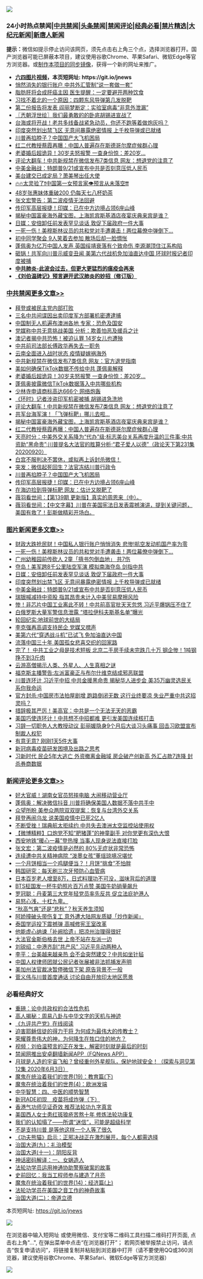 ![](https://raw.githubusercontent.com/fqnews/bnews/master/64photo/fqnews-qr.jpg)

<div id="tt">
<h3>24小时热点禁闻|<a href="#%E4%B8%AD%E5%85%B1%E7%A6%81%E9%97%BB%E6%9B%B4%E5%A4%9A%E6%96%87%E7%AB%A0">中共禁闻</a>|<a href="#%E5%9B%BE%E7%89%87%E6%96%B0%E9%97%BB%E6%9B%B4%E5%A4%9A%E6%96%87%E7%AB%A0">头条禁闻</a>|<a href="#%E6%96%B0%E9%97%BB%E8%AF%84%E8%AE%BA%E6%9B%B4%E5%A4%9A%E6%96%87%E7%AB%A0">禁闻评论|<a href="#%E5%BF%85%E7%9C%8B%E7%BB%8F%E5%85%B8%E5%A5%BD%E6%96%87">经典必看|<a href="/video.md#%E7%A6%81%E7%89%87%E7%B2%BE%E9%80%89">禁片精选</a>|<a href="https://github.com/fqnews/djy/blob/master/gb/nf1351518.md#1">大纪元新闻</a>|<a href="https://github.com/fqnews/ntdtv/blob/master/gb/prog204.md#1">新唐人新闻</a></h3>
<div><b>提示：</b>微信如提示停止访问该网页，须先点击右上角三个点，选择浏览器打开。国产浏览器可能已屏蔽本项目，建议使用谷歌Chrome、苹果Safari、微软Edge等官方浏览器。或<a href="https://github.com/fqnews/bnews/blob/master/%E5%88%B6%E4%BD%9Cgit%E7%A6%81%E9%97%BB%E9%95%9C%E5%83%8F.md">制作本项目的同步镜像</a>，获得一个新的网址来推广。</div>
<ul>
<li><b><a href="http://d1.bdrive.tk/64.mp4" target="_blank">六四图片视频</a>，本页短网址: https://git.io/jnews</b></li>
<li><a href="/cnnews/20200921/1400114.md">悄然消失的银行账户 中共外汇管制“说一套做一套”</a></li>
<li><a href="/comments/20200920/1400050.md">脂肪肝将会成肝癌主因 医生提醒：一定要避开两种饮食</a></li>
<li><a href="/ccpdope/20200921/1400111.md">习找不着北的一个原因：四颗东风导弹第几发脱靶</a></li>
<li><a href="/cbnews/20200920/1400068.md">第二份报告将发表 阎丽梦断定：实验室病毒“非意外泄漏”</a></li>
<li><a href="/ssgc/20200921/1400126.md">〖兲朝浮世绘〗我们最勇敢的的卧底胡锡进宣战了</a></li>
<li><a href="/bannedvideo/20200921/1400164.md">台海或将开战！老共多线备战紧急动员，你还不跑等着做炮灰吗？</a></li>
<li><a href="/topimagenews/20200921/1400202.md">印度突然划出禁飞区 无意间暴露绝密情报 上千枚导弹或已就绪</a></li>
<li><a href="/cbnews/20200921/1400146.md">川普再掐脖子？中国国产大飞机困局</a></li>
<li><a href="/cbnews/20200921/1400162.md">红二代教授蔡霞再曝：中国人普遍存在斯德哥尔摩症候群心理</a></li>
<li><a href="/cbnews/20200921/1400321.md">老婆婚后超诡异！30岁夫怒报警 一查身份惊：差20岁…</a></li>
<li><a href="/cbnews/20200921/1400280.md">评论大翻车！中共新规禁在微信发布7类信息 网友：想退党的注意了</a></li>
<li><a href="/topimagenews/20200921/1400130.md">中美金融战：特朗普9/21或宣布中共是否刻意压低人民币</a></li>
<li><a href="/comments/20200921/1400142.md">美台建交已成定局？萧美琴出任大使</a></li>
<li><a href="/bannedvideo/20200921/1400076.md">🔥🔥太灵验了❗中国第一女预言家👁️预言从未落空❗❗</a></li>
<li><a href="/yule/20200921/1400094.md">48岁张惠妹体重破200 仍每天七八杯奶茶</a></li>
<li><a href="/ssgc/20200921/1400139.md">张文宏警告：第二波疫情无法回避</a></li>
<li><a href="/cbnews/20200921/1400144.md">传印军高层报捷！印媒：已在中方边境占领6座山峰</a></li>
<li><a href="/cbnews/20200921/1400173.md">揭秘中国富豪海外藏宝图，上海凯宾斯基酒店夜宴庆典来宾是谁？</a></li>
<li><a href="/topimagenews/20200921/1400225.md">日媒：安倍卸任前发表罕见谈话 敦促下届政府一件大事</a></li>
<li><a href="/topimagenews/20200921/1400362.md">一死一伤！美穆斯林议员的共和党对手遭袭击！两位幕僚中弹倒下…</a></li>
<li><a href="/funmedia/20200921/1400206.md">初中同学聚会 9人笑着去参加 散场后却一脸惆怅</a></li>
<li><a href="/cnnews/20200920/1400045.md">蓬佩奥为亿万中国人发声 英国绥靖衰落有个致命伤 李源潮顶住江系构陷</a></li>
<li><a href="/cnnews/20200920/1400037.md">砸锅！共军向川普示威变丑闻 美第六代战机免加油直达中国 环球时报记者印度被捕</a></li>
<li><b><a href="/comments/20200211/1275071.md" target="_blank">中共肺炎-此波会过去，但更大更猛烈的瘟疫会再来</a></b></li>
<li><b><a href="/comments/20200207/1272816.md" target="_blank">《刘伯温碑记》预言避开武汉肺炎的妙招（修订版）</a></b></li>
</ul>
</div>

<div class="catlist">
<h3><a href="/cbnews/" target="_blank">中共禁闻</a><span><a href="/cbnews/" target="_blank" rel="nofollow">更多文章>></a></span></h3>
<ul>
<li><a href="/cbnews/20200921/1400367.md" target="_blank">拜登或被民主党内部打败</a></li>
<li><a href="/cbnews/20200921/1400493.md" target="_blank">三名中共间谍因出卖印度军方部署机密遭逮捕</a></li>
<li><a href="/cbnews/20200921/1400457.md" target="_blank">中国制无人机遍布澳洲各地 专家：恐危及国安</a></li>
<li><a href="/cbnews/20200921/1400429.md" target="_blank">党媒称中共无意挑战美国 分析：欺善怕恶及缓兵之计</a></li>
<li><a href="/cbnews/20200921/1400428.md" target="_blank">澳记者揭中共恐怖！被迫认罪 14岁女儿也遭殃</a></li>
<li><a href="/cbnews/20200921/1400403.md" target="_blank">中共前司法部长傅政华再失去一职务</a></li>
<li><a href="/cbnews/20200921/1400346.md" target="_blank">云南全面进入战时状态 疫情疑嫁祸海外</a></li>
<li><a href="/cbnews/20200921/1400345.md" target="_blank">中共新规禁在微信发布7类信息 网友：官方退党指南</a></li>
<li><a href="/cbnews/20200921/1400322.md" target="_blank">美如何确保TikTok数据不传给中共 蓬佩奥解释</a></li>
<li><a href="/cbnews/20200921/1400321.md" target="_blank">老婆婚后超诡异！30岁夫怒报警 一查身份惊：差20岁…</a></li>
<li><a href="/cbnews/20200921/1400307.md" target="_blank">蓬佩奥披露微信TikTok数据落入中共哪些机构</a></li>
<li><a href="/cbnews/20200921/1400306.md" target="_blank">少林寺申请商标高达666个 网络炮轰</a></li>
<li><a href="/cbnews/20200921/1400281.md" target="_blank">《环时》记者涉盗印军机密被捕 胡锡进急洗地</a></li>
<li><a href="/cbnews/20200921/1400280.md" target="_blank">评论大翻车！中共新规禁在微信发布7类信息 网友：想退党的注意了</a></li>
<li><a href="/cbnews/20200921/1400261.md" target="_blank">共军台海军演！「飞弹标靶」哪儿去啦…</a></li>
<li><a href="/cbnews/20200921/1400173.md" target="_blank">揭秘中国富豪海外藏宝图，上海凯宾斯基酒店夜宴庆典来宾是谁？</a></li>
<li><a href="/cbnews/20200921/1400162.md" target="_blank">红二代教授蔡霞再曝：中国人普遍存在斯德哥尔摩症候群心理</a></li>
<li><a href="/cbnews/20200921/1400158.md" target="_blank">天亮时分：中美外交关系降为“代办”级;标志美台关系再度升温的三件事;中共资助“黑命贵”;川普提名大法官的胜算分析;“君子爱人以德”（政论天下第231集 20200920）</a></li>
<li><a href="/cbnews/20200921/1400117.md" target="_blank">白宫不服判决不罢休，或拟再上诉封杀微信！</a></li>
<li><a href="/cbnews/20200921/1400047.md" target="_blank">突发：微信起死回生？法官冻结川普行政令</a></li>
<li><a href="/cbnews/20200921/1400146.md" target="_blank">川普再掐脖子？中国国产大飞机困局</a></li>
<li><a href="/cbnews/20200921/1400144.md" target="_blank">传印军高层报捷！印媒：已在中方边境占领6座山峰</a></li>
<li><a href="/cbnews/20200921/1400122.md" target="_blank">在海边捡到导弹标靶 网友：估计又脱靶了</a></li>
<li><a href="/cbnews/20200921/1400121.md" target="_blank">薇羽看世间：【第139期 更新版】真实的周恩来（中）。</a></li>
<li><a href="/cbnews/20200921/1400120.md" target="_blank">薇羽看世间：【中文字幕】川普在美国宪法日发表震撼演讲，提到关键问题，美国有救了！彭斯做精彩开场白。</a></li>

</ul>
</div>
<div class="catlist">
<h3><a href="/topimagenews/" target="_blank">图片新闻</a><span><a href="/topimagenews/" target="_blank" rel="nofollow">更多文章>></a></span></h3>
<ul>
<li><a href="/topimagenews/20200921/1400488.md" target="_blank">财政大跌抢民财！中国私人银行账户悄悄消失 悲惨!航空发动机国产率为零</a></li>
<li><a href="/topimagenews/20200921/1400362.md" target="_blank">一死一伤！美穆斯林议员的共和党对手遭袭击！两位幕僚中弹倒下…</a></li>
<li><a href="/topimagenews/20200921/1400305.md" target="_blank">广州幼稚园前传砍人 2童「揹书包倒血地」 共7伤</a></li>
<li><a href="/topimagenews/20200921/1400260.md" target="_blank">夺岛！美军跨8千公里陆空军演 模拟南海夺岛 剑指中共</a></li>
<li><a href="/topimagenews/20200921/1400225.md" target="_blank">日媒：安倍卸任前发表罕见谈话 敦促下届政府一件大事</a></li>
<li><a href="/topimagenews/20200921/1400202.md" target="_blank">印度突然划出禁飞区 无意间暴露绝密情报 上千枚导弹或已就绪</a></li>
<li><a href="/topimagenews/20200921/1400130.md" target="_blank">中美金融战：特朗普9/21或宣布中共是否刻意压低人民币</a></li>
<li><a href="/topimagenews/20200921/1400129.md" target="_blank">瑞银喊减持中资股 指其昂贵未计入中美贸易摩擦风险</a></li>
<li><a href="/topimagenews/20200920/1400010.md" target="_blank">惨！非芯片中国工业离此不转！中共前高官批天天忽悠 习近平爆锅压不住了</a></li>
<li><a href="/topimagenews/20200920/1399866.md" target="_blank">白俄罗斯大量军警信息泄露 “塔拉伊科夫斯基名单”曝光</a></li>
<li><a href="/comments/20200920/582873.md" target="_blank">轮回纪实:地球前世的大结局</a></li>
<li><a href="/topimagenews/20200920/1399813.md" target="_blank">李克强再高调支持民企 党媒又噤声</a></li>
<li><a href="/topimagenews/20200920/1399728.md" target="_blank">美第六代“穿透战斗机”已试飞 免加油直达中国</a></li>
<li><a href="/topimagenews/20200919/1399525.md" target="_blank">流落中国三十年 美国孤女悲喜交织的回家路</a></li>
<li><a href="/topimagenews/20200919/1399457.md" target="_blank">完了！ 中共工业之母是技术短板 北京二手房手续未完跌几十万 钢企惨！1吨钢挣不到3斤肉</a></li>
<li><a href="/comments/20200919/82684.md" target="_blank">云游高僧揭示人类、外星人、人生真相之谜</a></li>
<li><a href="/topimagenews/20200919/1399027.md" target="_blank">福克斯主播警告:左派富豪正与布尔什维克结成邪恶联盟</a></li>
<li><a href="/topimagenews/20200919/1398980.md" target="_blank">川普连环计 习近平中招 中共金援黑命贵 揭秘华人进步会 美35万幽灵选民关系你我命运</a></li>
<li><a href="/topimagenews/20200918/1398855.md" target="_blank">官方封杀:中国房市法拍屋剧增 跑路倒闭无数 这行业终要凉 失业严重中共这招灵吗？</a></li>
<li><a href="/topimagenews/20200918/1398671.md" target="_blank">措辞极其严厉！美高官：中共是一个无法无天的恶霸</a></li>
<li><a href="/topimagenews/20200918/1398542.md" target="_blank">美国巧使连环计！中共想不中招都难 更引发美国连续核打击</a></li>
<li><a href="/topimagenews/20200917/1398314.md" target="_blank">习辞一切职务人大教授动议 彭丽媛隐身9个月后大谈习头痛事 回击习欧盟宣布制裁人权犯</a></li>
<li><a href="/topimagenews/20200917/1398231.md" target="_blank">有意无意? 刚刚1天5件大事</a></li>
<li><a href="/comments/20200917/1029129.md" target="_blank">新冠病毒疫苗研发困境及出路之思考</a></li>
<li><a href="/topimagenews/20200917/1398208.md" target="_blank">习新时代 民企5年大逃亡 外资撤离金融域 房企破产创新高 外汇占款7连降 封杀券商数据</a></li>

</ul>
</div>
<div class="catlist">
<h3><a href="/comments/" target="_blank">新闻评论</a><span><a href="/comments/" target="_blank" rel="nofollow">更多文章>></a></span></h3>
<ul>
<li><a href="/comments/20200921/1400516.md" target="_blank">好大官威！湖南女官员怒摔电脑 大闹移动营业厅</a></li>
<li><a href="/comments/20200921/1400506.md" target="_blank">蓬佩奥：解决微信抖音 川普将确保美国人数据不落中共手中</a></li>
<li><a href="/comments/20200921/1400505.md" target="_blank">众望所盼 美参众两院双双提案：恢复与台湾外交关系</a></li>
<li><a href="/comments/20200921/1400504.md" target="_blank">拜登再闹乌龙 说美国疫情中已死2亿人</a></li>
<li><a href="/comments/20200921/1400492.md" target="_blank">不断受挫！瑞典航太拒续约 中共失去澳洲太空监控站使用权</a></li>
<li><a href="/comments/20200921/1400489.md" target="_blank">【微博精粹】口炮党不知“肥猪蓬”的神童副手 对你党更有深仇大恨</a></li>
<li><a href="/comments/20200921/1400462.md" target="_blank">西安地铁“暖心一幕”登热搜 当事人现身说法直接打脸</a></li>
<li><a href="/comments/20200921/1400442.md" target="_blank">张文宏：第二波疫情是必然的 80%无症状非常恐怖</a></li>
<li><a href="/comments/20200921/1400441.md" target="_blank">连续遭中共关精神病院 “泼墨女孩”董瑶琼境况堪忧</a></li>
<li><a href="/comments/20200921/1400440.md" target="_blank">一个月饼相当一个鸡腿便当？！月饼“挑食”不怕胖</a></li>
<li><a href="/comments/20200921/1400439.md" target="_blank">韩国研究：每天刷三次牙预防心血管病</a></li>
<li><a href="/comments/20200921/1400438.md" target="_blank">日本百岁老人增至8万，日式料理功不可没，滋味背后的道理</a></li>
<li><a href="/comments/20200921/1400437.md" target="_blank">BTS柾国发一杯牛奶照片百万点赞 美国牛奶销量飙升</a></li>
<li><a href="/comments/20200921/1400413.md" target="_blank">罗冠聪：丹麦第三大党年轻党员率先反共 促立法庇护港人</a></li>
<li><a href="/comments/20200921/1400412.md" target="_blank">易怒心浅，十杠九卑。</a></li>
<li><a href="/comments/20200921/1400411.md" target="_blank">“秋高气爽”还是“悲秋”？秋天养生须知</a></li>
<li><a href="/comments/20200921/1400395.md" target="_blank">阿娇撞破头带伤复工 意外遭大陆网友质疑「炒作新闻」</a></li>
<li><a href="/comments/20200921/1400338.md" target="_blank">泰国学运投下震撼弹 高喊修宪王室改革</a></li>
<li><a href="/comments/20200921/1400327.md" target="_blank">他能虚心纳谏「补阙拾遗」把凉州治理得很好</a></li>
<li><a href="/comments/20200921/1400234.md" target="_blank">大法官金斯伯格去世 上帝不站在左派一边</a></li>
<li><a href="/comments/20200921/1400233.md" target="_blank">刘锐绍：中港齐刮“共产风” 习近平先动两种人</a></li>
<li><a href="/comments/20200921/1400232.md" target="_blank">李平：台美越来越亲热 会不会突然建交？中共如坐针毡</a></li>
<li><a href="/comments/20200921/1400219.md" target="_blank">中国人权律师团就公民记者张展被非法抓捕发声明</a></li>
<li><a href="/comments/20200921/1400218.md" target="_blank">美加州法官裁决暂停微信下架 原告背景不一般</a></li>
<li><a href="/comments/20200921/1400217.md" target="_blank">菅义伟与川普首度通话 讨论自由开放印太地区愿景</a></li>

</ul>
</div>

<div class="catlist">
<h3>必看经典好文</h3>
<ul>
<li><a href="/comments/20200705/783271.md" target="_blank">重磅：论中共政权的合法性危机</a></li>
<li><a href="/aomi/history/20170924/831575.md" target="_blank">高人揭秘：周易八卦与中华文字的天机与神迹</a></li>
<li><a href="/bookonline/20131116/201057.md" target="_blank">《九评共产党》在线阅读</a></li>
<li><a href="/comments/20200622/1346846.md" target="_blank">迫害耶稣信徒的得力干将  为何成为最伟大的传教士？</a></li>
<li><a href="/comments/20200618/1346830.md" target="_blank">荣耀尊贵伟大的神，为何降生在牲口住的地方？</a></li>
<li><a href="/comments/20200628/1351782.md" target="_blank">视频：刘伯温预言的正在发生，解密时刻就是最后的时刻</a></li>
<li><a href="/comments/20200503/1322531.md" target="_blank">禁闻网推出安卓翻墙新闻APP（FQNews APP）</a></li>
<li><a href="/comments/20200712/1359456.md" target="_blank">月球是人造的宇宙飞船？曾经重创外星舰队，保护地球安全！（探索与洞见第12集 2020年6月3日）</a></li>
<li><a href="/comments/20180716/972458.md" target="_blank">魔鬼在统治着我们的世界(19)：教育篇(下)</a></li>
<li><a href="/topimagenews/20180522/946266.md" target="_blank">魔鬼在统治着我们的世界(4)：欧洲发端</a></li>
<li><a href="/comments/20200605/783247.md" target="_blank">中华智慧：四、中医的顺势智慧</a></li>
<li><a href="/headline/20200908/1392940.md" target="_blank">新冠ADE初现　疫苗将成炸弹（下）</a></li>
<li><a href="/comments/20200517/1330064.md" target="_blank">香港气功师见证奇效 推荐法轮功九字真言</a></li>
<li><a href="/comments/20190126/1070164.md" target="_blank">美国西人女士患红斑狼疮苦熬十年 修炼法轮功康复</a></li>
<li><a href="/sohnews/20161029/607205.md" target="_blank">我们的认知塌了——所谓“迷信”，可能是超级科学</a></li>
<li><a href="/comments/20200716/1361654.md" target="_blank">不是支持川普 是等他这样一个人等了很久</a></li>
<li><a href="/comments/20200308/1290182.md" target="_blank">《功夫熊猫》启示：正邪决战正在激烈展开，每个人都需选择</a></li>
<li><a href="/cbnews/20180315/914943.md" target="_blank">治国大道(九)：礼治模型</a></li>
<li><a href="/cbnews/20180317/915893.md" target="_blank">治国大道(十一)：阴阳反背</a></li>
<li><a href="/comments/20200609/1342224.md" target="_blank">神话密码解译：一、女娲造人</a></li>
<li><a href="/cbnews/20170626/780479.md" target="_blank">法轮功学员运用神通协助警察破案的故事</a></li>
<li><a href="/aomi/history/20141104/323033.md" target="_blank">史前回忆：我当工程师参与建造了月亮</a></li>
<li><a href="/topimagenews/20180605/953415.md" target="_blank">魔鬼在统治着我们的世界(14)：经济篇(上)</a></li>
<li><a href="/comments/20200511/1326751.md" target="_blank">法轮功学员在美国之音工作的神奇故事</a></li>
<li><a href="/cbnews/20180308/911611.md" target="_blank">治国大道(二)：帝道立德</a></li>

</ul>
</div>

本页短网址: https://git.io/jnews

![](https://raw.githubusercontent.com/fqnews/bnews/master/64photo/fqnews-qr.jpg)

在浏览器中输入短网址 或使用微信、支付宝等二维码工具扫描二维码打开页面, 点击右上角"...", 在弹出菜单中点击“在浏览器打开”； 若网页被举报禁止访问，请点击“恢复申请访问”，将链接复制并粘贴到浏览器中打开（请不要使用QQ或360浏览器，建议使用谷歌Chrome、苹果Safari、微软Edge等官方浏览器）

![](https://raw.githubusercontent.com/fqnews/bnews/master/64photo/wx.jpg)